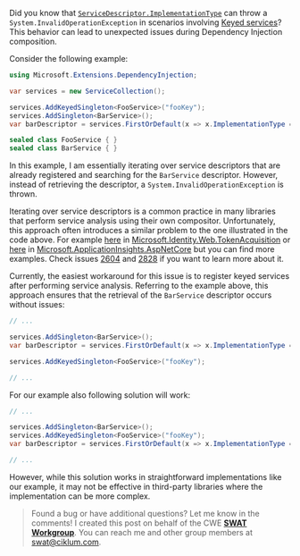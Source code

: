 Did you know that [`ServiceDescriptor.ImplementationType`](https://github.com/dotnet/runtime/blob/main/src/libraries/Microsoft.Extensions.DependencyInjection.Abstractions/src/ServiceDescriptor.cs#L158) can throw a `System.InvalidOperationException` in scenarios involving [Keyed services](https://learn.microsoft.com/en-us/aspnet/core/fundamentals/dependency-injection?view=aspnetcore-8.0#keyed-services)? This behavior can lead to unexpected issues during Dependency Injection composition.

Consider the following example:
```csharp
using Microsoft.Extensions.DependencyInjection;

var services = new ServiceCollection();

services.AddKeyedSingleton<FooService>("fooKey");
services.AddSingleton<BarService>();
var barDescriptor = services.FirstOrDefault(x => x.ImplementationType == typeof(BarService));

sealed class FooService { }
sealed class BarService { }
```

In this example, I am essentially iterating over service descriptors that are already registered and searching for the `BarService` descriptor. However, instead of retrieving the descriptor, a `System.InvalidOperationException` is thrown. 

Iterating over service descriptors is a common practice in many libraries that perform service analysis using their own compositor. Unfortunately, this approach often introduces a similar problem to the one illustrated in the code above. For example [here](https://github.com/AzureAD/microsoft-identity-web/blob/master/src/Microsoft.Identity.Web.TokenAcquisition/ServiceCollectionExtensions.cs#L47) in [Microsoft.Identity.Web.TokenAcquisition](https://www.nuget.org/packages/Microsoft.Identity.Web.TokenAcquisition) or [here](https://github.com/microsoft/ApplicationInsights-dotnet/blob/main/NETCORE/src/Shared/Extensions/ApplicationInsightsExtensions.cs#L297C13) in [Microsoft.ApplicationInsights.AspNetCore](https://www.nuget.org/packages/Microsoft.ApplicationInsights.AspNetCore) but you can find more examples. Check issues [2604](https://github.com/AzureAD/microsoft-identity-web/issues/2604) and [2828](https://github.com/microsoft/ApplicationInsights-dotnet/issues/2828) if you want to learn more about it.

Currently, the easiest workaround for this issue is to register keyed services after performing service analysis. Referring to the example above, this approach ensures that the retrieval of the `BarService` descriptor occurs without issues:

```csharp
// ...

services.AddSingleton<BarService>();
var barDescriptor = services.FirstOrDefault(x => x.ImplementationType == typeof(BarService));

services.AddKeyedSingleton<FooService>("fooKey");

// ...
```

For our example also following solution will work:
```csharp
// ...

services.AddSingleton<BarService>();
services.AddKeyedSingleton<FooService>("fooKey");
var barDescriptor = services.FirstOrDefault(x => x.ImplementationType == typeof(BarService));

// ...
```
However, while this solution works in straightforward implementations like our example, it may not be effective in third-party libraries where the implementation can be more complex.

> Found a bug or have additional questions? Let me know in the comments! I created this post on behalf of the CWE [**SWAT Workgroup**](https://wiki.ciklum.net/display/CGNA/SWAT+Workgroup). You can reach me and other group members at swat@ciklum.com.